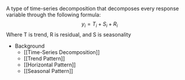 A type of time-series decomposition that decomposes every response variable through the following formula:
$$y_i = T_i + S_i + R_i$$
Where T is trend, R is residual, and S is seasonality

- Background
	- [[Time-Series Decomposition]]
	- [[Trend Pattern]]
	- [[Horizontal Pattern]]
	- [[Seasonal Pattern]]